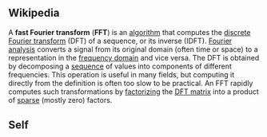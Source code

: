 ## Wikipedia
A **fast Fourier transform** (**FFT**) is an [algorithm](https://en.wikipedia.org/wiki/Algorithm "Algorithm") that computes the [discrete Fourier transform](https://en.wikipedia.org/wiki/Discrete_Fourier_transform "Discrete Fourier transform") (DFT) of a sequence, or its inverse (IDFT). [Fourier analysis](https://en.wikipedia.org/wiki/Fourier_analysis "Fourier analysis") converts a signal from its original domain (often time or space) to a representation in the [frequency domain](https://en.wikipedia.org/wiki/Frequency_domain "Frequency domain") and vice versa. The DFT is obtained by decomposing a [sequence](https://en.wikipedia.org/wiki/Sequence "Sequence") of values into components of different frequencies. This operation is useful in many fields, but computing it directly from the definition is often too slow to be practical. An FFT rapidly computes such transformations by [factorizing](https://en.wikipedia.org/wiki/Matrix_decomposition "Matrix decomposition") the [DFT matrix](https://en.wikipedia.org/wiki/DFT_matrix "DFT matrix") into a product of [sparse](https://en.wikipedia.org/wiki/Sparse_matrix "Sparse matrix") (mostly zero) factors.

## Self

